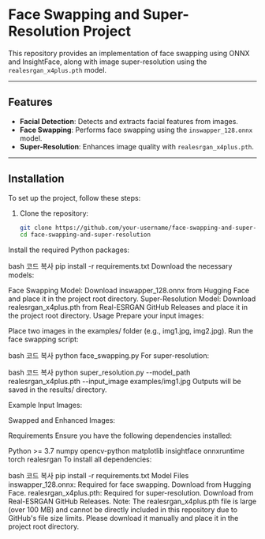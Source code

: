 # Face Swapping and Super-Resolution Project

This repository provides an implementation of face swapping using ONNX and InsightFace, along with image super-resolution using the `realesrgan_x4plus.pth` model.

---

## Features
- **Facial Detection**: Detects and extracts facial features from images.
- **Face Swapping**: Performs face swapping using the `inswapper_128.onnx` model.
- **Super-Resolution**: Enhances image quality with `realesrgan_x4plus.pth`.

---

## Installation

To set up the project, follow these steps:

1. Clone the repository:
   ```bash
   git clone https://github.com/your-username/face-swapping-and-super-resolution.git
   cd face-swapping-and-super-resolution
Install the required Python packages:

bash
코드 복사
pip install -r requirements.txt
Download the necessary models:

Face Swapping Model: Download inswapper_128.onnx from Hugging Face and place it in the project root directory.
Super-Resolution Model: Download realesrgan_x4plus.pth from Real-ESRGAN GitHub Releases and place it in the project root directory.
Usage
Prepare your input images:

Place two images in the examples/ folder (e.g., img1.jpg, img2.jpg).
Run the face swapping script:

bash
코드 복사
python face_swapping.py
For super-resolution:

bash
코드 복사
python super_resolution.py --model_path realesrgan_x4plus.pth --input_image examples/img1.jpg
Outputs will be saved in the results/ directory.

Example
Input Images:

Swapped and Enhanced Images:

Requirements
Ensure you have the following dependencies installed:

Python >= 3.7
numpy
opencv-python
matplotlib
insightface
onnxruntime
torch
realesrgan
To install all dependencies:

bash
코드 복사
pip install -r requirements.txt
Model Files
inswapper_128.onnx: Required for face swapping. Download from Hugging Face.
realesrgan_x4plus.pth: Required for super-resolution. Download from Real-ESRGAN GitHub Releases.
Note:
The realesrgan_x4plus.pth file is large (over 100 MB) and cannot be directly included in this repository due to GitHub's file size limits. Please download it manually and place it in the project root directory.
